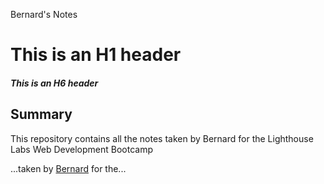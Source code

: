 Bernard's Notes
# This is an H1 header
##### This is an H6 header
## Summary

This repository contains all the notes taken by Bernard for the Lighthouse Labs Web Development Bootcamp

...taken by [Bernard](https://github.com/bernard9) for the...